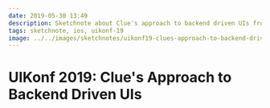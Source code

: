 ```yaml
---
date: 2019-05-30 13:49
description: Sketchnote about Clue's approach to backend driven UIs from UIKonf 2019
tags: sketchnote, ios, uikonf-19
image: ../../images/sketchnotes/uikonf19-clues-approach-to-backend-driven-ui-small.jpg
---
```


# UIKonf 2019: Clue's Approach to Backend Driven UIs
